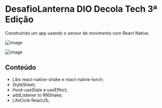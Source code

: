 # DesafioLanterna DIO Decola Tech 3ª Edição

Construindo um app usando o sensor de movimento com React Native.

![image](https://user-images.githubusercontent.com/87333149/171072321-d2420a89-bed2-4ed2-b081-c23640e4c69c.png)

![image](https://user-images.githubusercontent.com/87333149/171072361-09729651-6568-47e9-bcb7-74e3e02de9f4.png)


## Conteúdo

- Libs react-native-shake e react-native-torch;
- StyleSheet;
- Hook useState e useEffect;
- addListener to RNShake;
- LifeCicle ReactJS;
